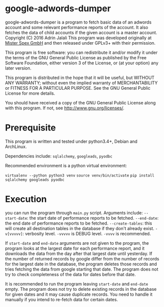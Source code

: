 # google-adwords-dumper

google-adwords-dumper is a program to fetch basic data of an adwords
account and some relevant performance reports of the account. It also
fetches the data of child accounts if the given account is a master
account.
Copyright (C) 2016 Adrin Jalali
This program was developed originally at [Mister Spex GmbH](https://corporate.misterspex.com/en/)
and then released under GPLv3+ with their permission.

This program is free software: you can redistribute it and/or modify
it under the terms of the GNU General Public License as published by
the Free Software Foundation, either version 3 of the License, or
(at your option) any later version.

This program is distributed in the hope that it will be useful,
but WITHOUT ANY WARRANTY; without even the implied warranty of
MERCHANTABILITY or FITNESS FOR A PARTICULAR PURPOSE.  See the
GNU General Public License for more details.

You should have received a copy of the GNU General Public License
along with this program.  If not, see <http://www.gnu.org/licenses/>.

# Prerequisite
This program is written and tested under python3.4+, Debian and ArchLinux.

Dependencies include: `sqlalchemy`, `googleads`, `pyodbc`

Recommended environment is a python virtual environment:

`virtualenv --python python3 venv`
`source venv/bin/activate`
`pip install sqlalchemy googleads pyodbc`

# Execution
you can run the program through `main.py` script. Arguments include:
`--start-date`: the start date of performance reports to be fetched.
`--end-date`: the end date of performance reports to be fetched.
`--create-tables`: this will create all destination tables in the database if they don't already exist.
`-v[vvvvv]`: verbosity level. `-vvvvv` is DEBUG level. `-vvvv` is recommended.

If `start-date` and `end-date` arguments are not given to the program, the program looks at the largest date for each performance report, and it downloads the data from the day after that largest date until yesterday. If the number of returned records by google differ from the number of records for the largest date in the database, the program deletes those records and tries fetching the data from google starting that date. The program does not try to check completeness of the data for dates before that date.

It is recommended to run the program leaving `start-date` and `end-date` empty. The program does not try to delete existing records in the database for given dates and it may cause duplicate records. You need to handle it manually if you intend to re-fetch data for certain dates.
